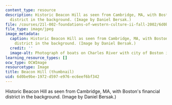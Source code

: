 ```yaml
---
content_type: resource
description: Historic Beacon Hill as seen from Cambridge, MA, with Boston's financial
  district in the background. (Image by Daniel Bersak.)
file: /courses/21l-002-foundations-of-western-culture-ii-fall-2002/6d0be9be1972d597e976ec6eef6bf342_21l-002f02-th.jpg
file_type: image/jpeg
image_metadata:
  caption: Historic Beacon Hill as seen from Cambridge, MA, with Boston's financial
    district in the background. (Image by Daniel Bersak.)
  credit: ''
  image-alt: Photograph of boats on Charles River with city of Boston in the background.
learning_resource_types: []
ocw_type: OCWImage
resourcetype: Image
title: Beacon Hill (thumbnail)
uid: 6d0be9be-1972-d597-e976-ec6eef6bf342
---
```

Historic Beacon Hill as seen from Cambridge, MA, with Boston's financial district in the background. (Image by Daniel Bersak.)

